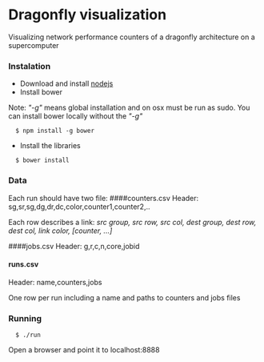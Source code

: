 # Dragonfly visualization

Visualizing network performance counters of a dragonfly architecture on a supercomputer


### Instalation
* Download and install [nodejs](https://nodejs.org "Title")
* Install bower

Note: *"-g"* means global installation and on osx must be run as sudo. You can install bower locally without the *"-g"*
```
  $ npm install -g bower
```
* Install the libraries
```
  $ bower install
```

### Data
Each run should have two file:
####counters.csv
Header: sg,sr,sg,dg,dr,dc,color,counter1,counter2,..

Each row describes a link: *src group, src row, src col, dest group, dest row, dest col, link color, \[counter, ...\]*

####jobs.csv
Header: g,r,c,n,core,jobid

#### runs.csv
Header: name,counters,jobs

One row per run including a name and paths to counters and jobs files

### Running
```
  $ ./run
```
Open a browser and point it to localhost:8888
